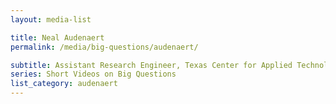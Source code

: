 ```yaml
---
layout: media-list

title: Neal Audenaert
permalink: /media/big-questions/audenaert/

subtitle: Assistant Research Engineer, Texas Center for Applied Technology
series: Short Videos on Big Questions
list_category: audenaert
---
```

